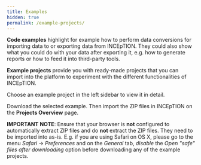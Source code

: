 ```yaml
---
title: Examples
hidden: true
permalink: /example-projects/
---
```


**Code examples** highlight for example how to perform data conversions for importing data to or
exporting data from INCEpTION. They could also show what you could do with your data after exporting
it, e.g. how to generate reports or how to feed it into third-party tools.


**Example projects** provide you with ready-made projects that you can import into the platform to
experiment with the different functionalities of INCEpTION.

Choose an example project in the left sidebar to view it in detail.

Download the selected example. Then import the ZIP files in INCEpTION on the **Projects Overview** page.


**IMPORTANT NOTE**: Ensure that your browser is **not** configured to automatically 
extract ZIP files and do **not** extract the ZIP files. They need to be imported into as-is.
E.g. if you are using Safari on OS X, please go to the menu *Safari* -> *Preferences* and on
the *General* tab, *disable* the *Open "safe" files after downloading* option before downloading
any of the example projects.

